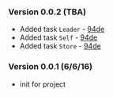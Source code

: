 ### Version 0.0.2 (TBA)
* Added task `Leader` - [94de](https://github.com/cdancy/gradle-etcd-rest-plugin/commit/94de8bfb947614907768351f737d407bd4b12c22)
* Added task `Self` - [94de](https://github.com/cdancy/gradle-etcd-rest-plugin/commit/94de8bfb947614907768351f737d407bd4b12c22)
* Added task `Store` - [94de](https://github.com/cdancy/gradle-etcd-rest-plugin/commit/94de8bfb947614907768351f737d407bd4b12c22)

### Version 0.0.1 (6/6/16)
* init for project
